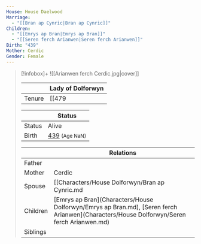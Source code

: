 ```yaml
---
House: House Daelwood
Marriage:
  - "[[Bran ap Cynric|Bran ap Cynric]]"
Children:
  - "[[Emrys ap Bran|Emrys ap Bran]]"
  - "[[Seren ferch Arianwen|Seren ferch Arianwen]]"
Birth: "439"
Mother: Cerdic
Gender: Female
---
```

> [!infobox]+
> ![[Arianwen ferch Cerdic.jpg|cover]]
> 
> || Lady of Dolforwyn    |
> | ---- | ---- |
> |Tenure|[[479|479]]| 
>
>|| Status   |
> | ---- | ---- |
> |Status| Alive|
> |Birth| [439](439) <small>(Age NaN)</small> |
>
>|| Relations   |
> | ---- | ---- |
> | Father |  |
> | Mother | Cerdic |
> | Spouse | [[Characters/House Dolforwyn/Bran ap Cynric.md|Bran ap Cynric]] |
> | Children| [Emrys ap Bran](Characters/House Dolforwyn/Emrys ap Bran.md), [Seren ferch Arianwen](Characters/House Dolforwyn/Seren ferch Arianwen.md) |
> | Siblings | |
> 

